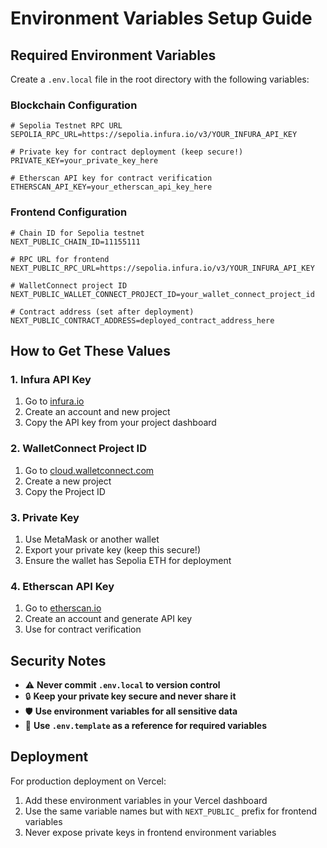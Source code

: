 # Environment Variables Setup Guide

## Required Environment Variables

Create a `.env.local` file in the root directory with the following variables:

### Blockchain Configuration
```env
# Sepolia Testnet RPC URL
SEPOLIA_RPC_URL=https://sepolia.infura.io/v3/YOUR_INFURA_API_KEY

# Private key for contract deployment (keep secure!)
PRIVATE_KEY=your_private_key_here

# Etherscan API key for contract verification
ETHERSCAN_API_KEY=your_etherscan_api_key_here
```

### Frontend Configuration
```env
# Chain ID for Sepolia testnet
NEXT_PUBLIC_CHAIN_ID=11155111

# RPC URL for frontend
NEXT_PUBLIC_RPC_URL=https://sepolia.infura.io/v3/YOUR_INFURA_API_KEY

# WalletConnect project ID
NEXT_PUBLIC_WALLET_CONNECT_PROJECT_ID=your_wallet_connect_project_id

# Contract address (set after deployment)
NEXT_PUBLIC_CONTRACT_ADDRESS=deployed_contract_address_here
```

## How to Get These Values

### 1. Infura API Key
1. Go to [infura.io](https://infura.io)
2. Create an account and new project
3. Copy the API key from your project dashboard

### 2. WalletConnect Project ID
1. Go to [cloud.walletconnect.com](https://cloud.walletconnect.com)
2. Create a new project
3. Copy the Project ID

### 3. Private Key
1. Use MetaMask or another wallet
2. Export your private key (keep this secure!)
3. Ensure the wallet has Sepolia ETH for deployment

### 4. Etherscan API Key
1. Go to [etherscan.io](https://etherscan.io)
2. Create an account and generate API key
3. Use for contract verification

## Security Notes

- ⚠️ **Never commit `.env.local` to version control**
- 🔒 **Keep your private key secure and never share it**
- 🛡️ **Use environment variables for all sensitive data**
- 📝 **Use `.env.template` as a reference for required variables**

## Deployment

For production deployment on Vercel:
1. Add these environment variables in your Vercel dashboard
2. Use the same variable names but with `NEXT_PUBLIC_` prefix for frontend variables
3. Never expose private keys in frontend environment variables
